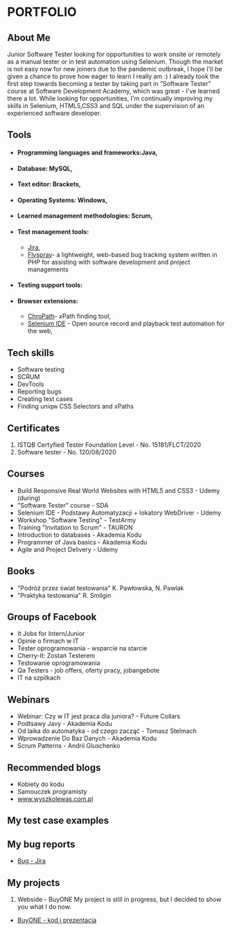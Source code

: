 # PORTFOLIO

## About Me 
Junior Software Tester looking for opportunities to work onsite or remotely as a manual tester or in test automation using Selenium. Though the market is not easy now for new joiners due to the pandemic outbreak, I hope I'll be given a chance to prove how eager to learn I really am :) I already took the first step towards becoming a tester by taking part in "Software Tester" course at Software Development Academy, which was great - I've learned there a lot. While looking for opportunities, I'm continually improving my skills in Selenium, HTML5,CSS3 and SQL under the supervision of an experienced software developer. 

## Tools

* #### Programming languages and frameworks:Java,
* #### Database: MySQL,
* #### Text editor: Brackets,
* #### Operating Systems: Windows,
* #### Learned management methodologies: Scrum, 
* #### Test management tools:
  * [Jira](https://www.atlassian.com/software/jira),
  * [Flyspray](http://www.flyspray.org)- a lightweight, web-based bug tracking system written in PHP for assisting with software development and project managements
* #### Testing support tools:
* #### Browser extensions:
  * [ChroPath](https://chrome.google.com/webstore/detail/chropath/ljngjbnaijcbncmcnjfhigebomdlkcjo)- xPath finding tool, 
  * [Selenium IDE](https://chrome.google.com/webstore/detail/selenium-ide/mooikfkahbdckldjjndioackbalphokd) - Open source record and playback test automation for the web,

## Tech skills

* Software testing
* SCRUM
* DevTools
* Reporting bugs
* Creating test cases
* Finding uniqw CSS Selectors and xPaths


## Certificates
1. ISTQB Certyfied Tester Foundation Level - No. 15181/FLCT/2020
2. Software tester - No. 120/08/2020

## Courses
* Build Responsive Real World Websites with HTML5 and CSS3 - Udemy (during) 
* "Software Tester" course - SDA 
* Selenium IDE - Podstawy Automatyzacji + lokatory WebDriver - Udemy 
* Workshop "Software Testing" - TestArmy 
* Training "Invitation to Scrum" - TAURON 
* Introduction to databases - Akademia Kodu 
* Programmer of Java basics - Akademia Kodu 
* Agile and Project Delivery - Udemy 

## Books
* "Podróż przez świat testowania" K. Pawłowska, N. Pawlak
* "Praktyka testowania" R. Smilgin

## Groups of Facebook
* It Jobs for Intern/Junior
* Opinie o firmach w IT
* Tester oprogramowania - wsparcie na starcie
* Cherry-It: Zostań Testerem
* Testowanie oprogramowania
* Qa Testers - job offers, oferty pracy, jobangebote
* IT na szpilkach
## Webinars
* Webinar: Czy w IT jest praca dla juniora? - Future Collars
* Podtsawy Javy - Akademia Kodu
* Od laika do automatyka - od czego zacząć - Tomasz Stelmach
* Wprowadzenie Do Baz Danych - Akademia Kodu
* Scrum Patterns - Andrii Gluschenko
## Recommended blogs
* Kobiety do kodu
* Samouczek programisty
* www.wyszkolewas.com.pl
## My test case examples

## My bug reports
* [Bug - Jira ](https://drive.google.com/file/d/1OiHf44zR49tlXutB0VBWcQdbz6-ye2Wa/view?usp=sharing)
## My projects
1. Webside - BuyONE
My project is still in progress, but I decided to show you what I do now. 
 * [BuyONE - kod i prezentacja](https://drive.google.com/drive/folders/19eXZ3otqWZMWwOMu6O9kl5QfaLkNnoJN?usp=sharing)



